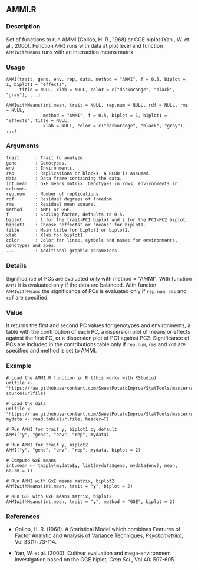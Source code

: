 AMMI.R
------

### Description
Set of functions to run AMMI (Gollob, H. R., 1968) or GGE biplot (Yan , W. et al., 2000).
Function `AMMI` runs with data at plot level and function `AMMIwithMeans` runs with
an interaction means matrix.

### Usage

```{r eval=F}
AMMI(trait, geno, env, rep, data, method = "AMMI", f = 0.5, biplot = 1, biplot1 = "effects",
     title = NULL, xlab = NULL, color = c("darkorange", "black", "gray"), ...)
```
```{r eval=F}
AMMIwithMeans(int.mean, trait = NULL, rep.num = NULL, rdf = NULL, rms = NULL,
              method = "AMMI", f = 0.5, biplot = 1, biplot1 = "effects", title = NULL,
              xlab = NULL, color = c("darkorange", "black", "gray"), ...)
```
### Arguments

```
trait      : Trait to analyze.
geno       : Genotypes.
env        : Environments.
rep        : Replications or blocks. A RCBD is assumed.
data       : Data frame containing the data.
int.mean   : GxE means matrix. Genotypes in rows, environments in columns.
rep.num    : Number of replications.
rdf        : Residual degrees of freedom.
rms        : Residual mean square.
method     : AMMI or GGE.
f          : Scaling factor, defaults to 0.5.
biplot     : 1 for the trait-PC1 biplot and 2 for the PC1-PC2 biplot.
biplot1    : Choose "effects" or "means" for biplot1.
title      : Main title for biplot1 or biplot2.
xlab       : Xlab for biplot1.
color      : Color for lines, symbols and names for environments, genotypes and axes.
...        : Additional graphic parameters.
```

### Details
Significance of PCs are evaluated only with method = "AMMI".
With function `AMMI` it is evaluated only if the data are balanced.
With funcion `AMMIwithMeans` the significance of PCs is evaluated only if `rep.num`,
`rms` and `rdf` are specified. 

### Value
It returns the first and second PC values for genotypes and environments, a table with the
contribution of each PC, a dispersion plot of means or effects against the first PC, or a
dispersion plot of PC1 against PC2.
Significance of PCs are included in the contributions table only if `rep.num`, `rms` and `rdf`
are specified and method is set to AMMI.

### Example

```{r eval=F}
# Load the AMMI.R function in R (this works with RStudio)
urlfile <- "https://raw.githubusercontent.com/SweetPotatoImprov/StatTools/master/AMMI/AMMI.R"
source(urlfile)

# Load the data
urlfile <- "https://raw.githubusercontent.com/SweetPotatoImprov/StatTools/master/AMMI/METdata.dat"
mydata <- read.table(urlfile, header=T)

# Run AMMI for trait y, biplot1 by default
AMMI("y", "geno", "env", "rep", mydata)

# Run AMMI for trait y, biplot2
AMMI("y", "geno", "env", "rep", mydata, biplot = 2)

# Compute GxE means
int.mean <- tapply(mydata$y, list(mydata$geno, mydata$env), mean, na.rm = T)

# Run AMMI with GxE means matrix, biplot2
AMMIwithMeans(int.mean, trait = "y", biplot = 2)

# Run GGE with GxE means matrix, biplot2
AMMIwithMeans(int.mean, trait = "y", method = "GGE", biplot = 2)

```

### References

* Gollob, H. R. (1968). A Statistical Model which combines Features of Factor Analytic and Analysis
of Variance Techniques, *Psychometrika*, Vol 33(1): 73-114.

* Yan, W. et al. (2000). Cultivar evaluation and mega-environment investigation based on the GGE
biplot, *Crop Sci.*, Vol 40: 597-605.